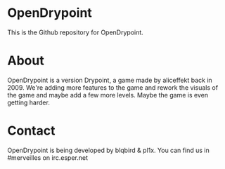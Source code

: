 OpenDrypoint
========
This is the Github repository for OpenDrypoint. 

# About
OpenDrypoint is a version Drypoint, a game made by aliceffekt back in 2009.
We're adding more features to the game and rework the visuals of the game and maybe add a few more levels. Maybe the game is even getting harder.

# Contact 
OpenDrypoint is being developed by blqbird & pl1x. You can find us in #merveilles on irc.esper.net
